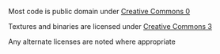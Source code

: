 Most code is public domain under [Creative Commons 0](http://creativecommons.org/publicdomain/zero/1.0/)
 	 
Textures and binaries are licensed under [Creative Commons 3](http://creativecommons.org/licenses/by/3.0/) 

Any alternate licenses are noted where appropriate